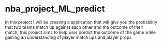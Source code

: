 # nba_project_ML_predict
In this project I will be creating a application that will give you the probability that two teams match up against each other and the outcome of their match, this project aims to help user predict the outcome of the game while gaining an understanding of player match ups and player props
